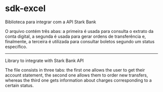 # sdk-excel
Biblioteca para integrar com a API Stark Bank

O arquivo contém três abas: a primeira é usada para consulta o extrato da conta digital, a segunda é usada para gerar ordens de transferência e, finalmente, a terceira é utilizada para consultar boletos segundo um status específico.

----------------------------------------------------------------------------------------------------------------------------------
Library to integrate with Stark Bank API

The file consists in three tabs: the first one allows the user to get their account statement, the second one allows them to order new transfers, whereas the third one gets information about charges corresponding to a certain status.
